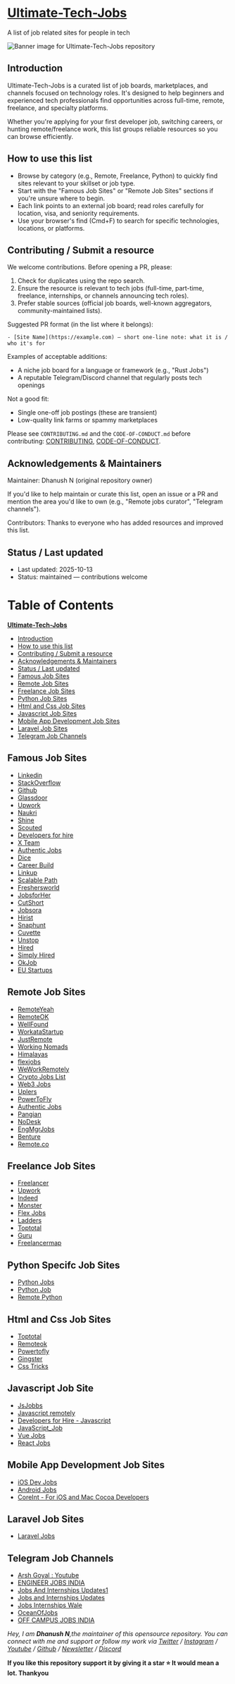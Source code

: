 # [Ultimate-Tech-Jobs](https://github.com/DHANUSHXENO/Ultimate-Tech-Jobs)

A list of job related sites for people in tech

![Banner image for Ultimate-Tech-Jobs repository](https://github.com/DHANUSHXENO/Ultimate-Tech-Jobs/blob/main/cover.png)
## Introduction

Ultimate-Tech-Jobs is a curated list of job boards, marketplaces, and channels focused on technology roles. It's designed to help beginners and experienced tech professionals find opportunities across full-time, remote, freelance, and specialty platforms.

Whether you're applying for your first developer job, switching careers, or hunting remote/freelance work, this list groups reliable resources so you can browse efficiently.

## How to use this list

- Browse by category (e.g., Remote, Freelance, Python) to quickly find sites relevant to your skillset or job type.
- Start with the "Famous Job Sites" or "Remote Job Sites" sections if you're unsure where to begin.
- Each link points to an external job board; read roles carefully for location, visa, and seniority requirements.
- Use your browser's find (Cmd+F) to search for specific technologies, locations, or platforms.

## Contributing / Submit a resource

We welcome contributions. Before opening a PR, please:

1. Check for duplicates using the repo search.
2. Ensure the resource is relevant to tech jobs (full-time, part-time, freelance, internships, or channels announcing tech roles).
3. Prefer stable sources (official job boards, well-known aggregators, community-maintained lists).

Suggested PR format (in the list where it belongs):

```
- [Site Name](https://example.com) — short one-line note: what it is / who it's for
```

Examples of acceptable additions:
- A niche job board for a language or framework (e.g., "Rust Jobs")
- A reputable Telegram/Discord channel that regularly posts tech openings

Not a good fit:
- Single one-off job postings (these are transient)
- Low-quality link farms or spammy marketplaces

Please see `CONTRIBUTING.md` and the `CODE-OF-CONDUCT.md` before contributing: [CONTRIBUTING](https://github.com/DHANUSHXENO/Ultimate-Tech-Jobs/blob/main/CONTRIBUTING.md), [CODE-OF-CONDUCT](https://github.com/DHANUSHXENO/Ultimate-Tech-Jobs/blob/main/CODE-OF-CONDUCT.md).

## Acknowledgements & Maintainers

Maintainer: Dhanush N (original repository owner)

If you'd like to help maintain or curate this list, open an issue or a PR and mention the area you'd like to own (e.g., "Remote jobs curator", "Telegram channels").

Contributors: Thanks to everyone who has added resources and improved this list.

## Status / Last updated

- Last updated: 2025-10-13
- Status: maintained — contributions welcome

# Table of Contents
[**Ultimate-Tech-Jobs**](#Ultimate-Tech-Jobs)
- [Introduction](#introduction)
- [How to use this list](#how-to-use-this-list)
- [Contributing / Submit a resource](#contributing--submit-a-resource)
- [Acknowledgements & Maintainers](#acknowledgements--maintainers)
- [Status / Last updated](#status--last-updated)
- [Famous Job Sites](#Famous-Job-Sites)
- [Remote Job Sites](#Remote-Job-Sites)
- [Freelance Job Sites](#Freelance-Job-Sites)
- [Python Job Sites](#Python-Job-Sites)
- [Html and Css Job Sites](#Html-and-Css-Job-Sites)
- [Javascript Job Sites](#Javascript-Job-Sites)
- [Mobile App Development Job Sites](#Mobile-App-Development-Job-Sites)
- [Laravel Job Sites](#Laravel-Job-Sites)
- [Telegram Job Channels](#telegram-job-channels)

## Famous Job Sites
- [Linkedin](http://linkedIn.com)
- [StackOverflow](http://stackoverflow.com/jobs)
- [Github](http://jobs.github.com)
- [Glassdoor](https://www.glassdoor.co.in)
- [Upwork](https://upwork.com)
- [Naukri](https://www.naukri.com)
- [Shine](https://www.shine.com)
- [Scouted](https://scouted.io)
- [Developers for hire](https://www.developersforhire.com)
- [X Team](https://x-team.com)
- [Authentic Jobs](https://authenticjobs.com)
- [Dice](https://www.dice.com)
- [Career Build](https://www.careerbuilder.com)
- [Linkup](https://www.linkup.com)
- [Scalable Path](https://www.scalablepath.com/)
- [Freshersworld](https://www.Freshersworld.com/)
- [JobsforHer](https://www.JobsforHer.com/)
- [CutShort](https://www.CutShort.com/)
- [Jobsora](https://www.jobsora.com/)
- [Hirist](https://www.Hirist.com/)
- [Snaphunt](https://www.Snaphunt.com/)
- [Cuvette](https://cuvette.tech/)
- [Unstop](https://unstop.com/)
- [Hired](https://hired.com/)
- [Simply Hired](https://www.simplyhired.com/)
- [OkJob](https://www.okjob.io/)
- [EU Startups](https://www.eu-startups.com/startup-jobs/)



## Remote Job Sites
- [RemoteYeah](https://remoteyeah.com)
- [RemoteOK](https://remoteok.com)
- [WellFound](https://wellfound.com)
- [WorkataStartup](https://workatastartup.com)
- [JustRemote](https://justremote.co)
- [Working Nomads](https://workingnomads.com/jobs)
- [Himalayas](https://himalayas.app)
- [flexjobs](https://flexjobs.com)
- [WeWorkRemotely](https://weworkremotely.com)
- [Crypto Jobs List](https://cryptojoblist.com)
- [Web3 Jobs](https://web3.career)
- [Uplers](https://www.uplers.com/)
- [PowerToFly](https://powertofly.com/jobs/)
- [Authentic Jobs](https://authenticjobs.com)
- [Pangian](https://pangian.com)
- [NoDesk](https://nodesk.co)
- [EngMgrJobs](https://engmgrjobs.com)
- [Benture](https://benture.io)
- [Remote.co](https://remote.co/)

## Freelance Job Sites
- [Freelancer](http://freelancer.com/jobs)
- [Upwork](https://www.upwork.com/freelance-jobs/)
- [Indeed](http://indeed.com/)
- [Monster](http://monster.com/)
- [Flex Jobs](http://flexjobs.com/jobs)
- [Ladders](https://www.theladders.com)
- [Toptotal](https://www.toptal.com)
- [Guru](https://guru.com)
- [Freelancermap](https://freelancermap.com)

## Python Specifc Job Sites
- [Python Jobs](http://python.org/jobs)
- [Python Job](https://pythonjob.xyz)
- [Remote Python](https://www.remotepython.com/)

## Html and Css Job Sites
- [Toptotal](https://www.toptal.com)
- [Remoteok](https://remoteok.io/hire/css)
- [Powertofly](https://powertofly.com)
- [Gingster](https://gigster.com)
- [Css Tricks](https://css-tricks.com/jobs/)

## Javascript Job Site
- [JsJobbs](https://jsjobbs.com)
- [Javascript remotely](http://jsremotely.com)
- [Developers for Hire - Javascript](https://www.developersforhire.com/javascript/)
- [JavaScript_Job](https://javascriptjob.xyz)
- [Vue Jobs](https://vuejobs.com)
- [React Jobs](https://reactjobsboard.com)

## Mobile App Development Job Sites
- [iOS Dev Jobs](http://iosdevjobs.com)
- [Android Jobs](https://www.androidjobs.io/)
- [CoreInt - For iOS and Mac Cocoa Developers](http://jobs.coreint.org/)

## Laravel Job Sites
- [Laravel Jobs](https://larajobs.com)


## Telegram Job Channels
- [Arsh Goyal : Youtube](https://telegram.me/goyalarsh)
- [ENGINEER JOBS INDIA](https://telegram.me/engineerjobsindia)
- [Jobs And Internships Updates1](https://telegram.me/jobs_and_internships_updates1)
- [Jobs and Internships Updates](https://telegram.me/jobsandinternshipsupdates)
- [Jobs Internships Wale](https://telegram.me/jobsinternshipswale)
- [OceanOfJobs](https://telegram.me/OceanOfJobs)
- [OFF CAMPUS JOBS INDIA](https://telegram.me/offcampusjobsindia_IT)


*Hey, I am **Dhanush N**,the maintainer of this opensource repository. You can connect with me and support or follow my work via [Twitter](https://twitter.com/Dhanush_Nehru) / [Instagram](https://www.instagram.com/dhanush_nehru/) / [Youtube](https://www.youtube.com/@dhanushnehru?sub_confirmation=1) / [Github](https://github.com/DhanushNehru) / [Newsletter](https://dhanushn.substack.com/) / [Discord](https://discord.com/invite/Yn9g6KuWyA)*

**If you like this repository support it by giving it a star ⭐ It would mean a lot. Thankyou**
